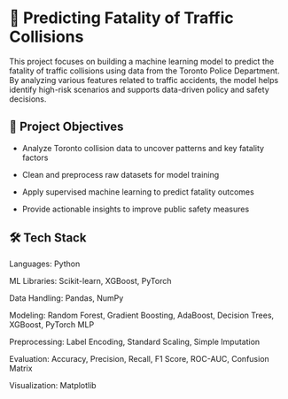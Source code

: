 # 🚗 Predicting Fatality of Traffic Collisions
This project focuses on building a machine learning model to predict the fatality of traffic collisions using data from the Toronto Police Department. By analyzing various features related to traffic accidents, the model helps identify high-risk scenarios and supports data-driven policy and safety decisions.


## 📌 Project Objectives
- Analyze Toronto collision data to uncover patterns and key fatality factors

- Clean and preprocess raw datasets for model training

- Apply supervised machine learning to predict fatality outcomes

- Provide actionable insights to improve public safety measures


## 🛠 Tech Stack
Languages: Python

ML Libraries: Scikit-learn, XGBoost, PyTorch

Data Handling: Pandas, NumPy

Modeling: Random Forest, Gradient Boosting, AdaBoost, Decision Trees, XGBoost, PyTorch MLP

Preprocessing: Label Encoding, Standard Scaling, Simple Imputation

Evaluation: Accuracy, Precision, Recall, F1 Score, ROC-AUC, Confusion Matrix

Visualization: Matplotlib
